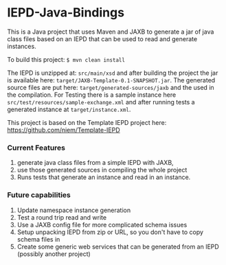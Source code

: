 IEPD-Java-Bindings
==================

This is a Java project that uses Maven and JAXB to generate a jar of java class files based on an IEPD that can be used to read and generate instances.

To build this project:
`$ mvn clean install`

The IEPD is unzipped at: `src/main/xsd` and after building the project the jar is available here: `target/JAXB-Template-0.1-SNAPSHOT.jar`. The generated source files are put here: `target/generated-sources/jaxb` and the used in the compilation. For Testing there is a sample instance here `src/test/resources/sample-exchange.xml` and after running tests a generated instance at `target/instance.xml`.

This project is based on the Template IEPD project here: https://github.com/niem/Template-IEPD

### Current Features
1. generate java class files from a simple IEPD with JAXB,
2. use those generated sources in compiling the whole project
3. Runs tests that generate an instance and read in an instance.

### Future capabilities
1. Update namespace instance generation 
2. Test a round trip read and write
3. Use a JAXB config file for more complicated schema issues
4. Setup unpacking IEPD from zip or URL, so you don't have to copy schema files in
5. Create some generic web services that can be generated from an IEPD (possibly another project)
